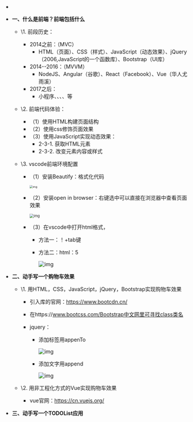 - 

- **一、什么是前端？前端包括什么**

  - \1. 前段历史：

    - 2014之前：（MVC）
      - HTML（页面）、CSS（样式）、JavaScript（动态效果）、jQuery（2006,JavaScript的一个函数库）、Bootstrap（UI库）
    - 2014--2016：（MVVM）
      - NodeJS、Angular（谷歌）、React（Facebook）、Vue（华人尤雨溪）
    - 2017之后：
      - 小程序、、、、等

  - \2. 前端代码体验：

    - （1）使用HTML构建页面结构
    - （2）使用css修饰页面效果
    - （3）使用JavaScript实现动态效果：
      - 2-3-1. 获取HTML元素
      - 2-3-2. 改变元素内容或样式

  - \3. vscode前端环境配置

    - （1）安装Beautify：格式化代码

      <img src="https://img.mubu.com/document_image/141bb568-ef74-4e63-8086-8e5e64afb197-2795891.jpg" alt="img" style="zoom:50%;" />

    - （2）安装open in browser：右键选中可以直接在浏览器中查看页面效果

      <img src="https://img.mubu.com/document_image/689d471e-a75a-42c5-8cd5-2d8a8f4056b3-2795891.jpg" alt="img" style="zoom:67%;" />

    - （3）在vscode中打开html格式，

      - 方法一：！+tab键

      - 方法二：html：5

        ![img](https://img.mubu.com/document_image/5a31e725-560a-44f8-9aeb-f0e6e6059983-2795891.jpg)

- **二、动手写一个购物车效果**

  - \1. 用HTML，CSS，JavaScript，jQuery，Bootstrap实现购物车效果

    - 引入库的官网：https://www.bootcdn.cn/

    - 在https://www.bootcss.com/Bootstrap中文网里可寻找class类名

    - jquery：

      - 添加标签用appenTo

        ![img](https://img.mubu.com/document_image/2cf9f332-a616-434e-acba-674cf474457d-2795891.jpg)

      - 添加文字用append

        ![img](https://img.mubu.com/document_image/0f0bac6d-0682-4850-b010-aa1f2a9815f0-2795891.jpg)

  - \2. 用非工程化方式的Vue实现购物车效果

    - vue官网：https://cn.vuejs.org/

- **三、动手写一个TODOList应用**
